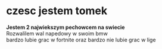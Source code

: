 # czesc jestem tomek 
<b> Jestem 2 najwiekszym pechowcem na swiecie </b><br>
Rozwalilem wal napedowy w swoim bmw<br>
bardzo lubie grac w fortnite oraz bardzo nie lubie grac w lige 